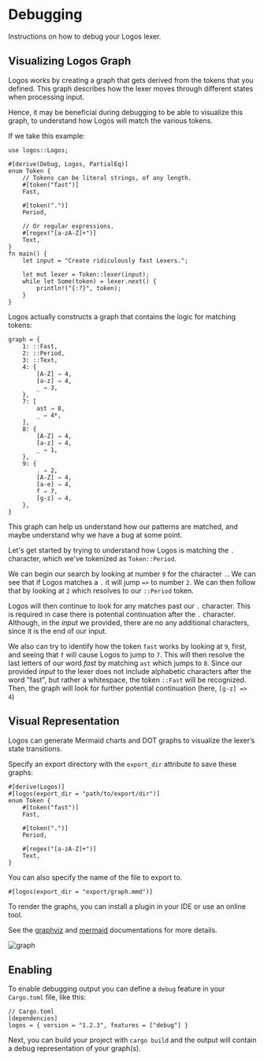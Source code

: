 # Debugging

Instructions on how to debug your Logos lexer.

## Visualizing Logos Graph 

Logos works by creating a graph that gets derived from
the tokens that you defined.
This graph describes how the lexer moves through different
states when processing input.

Hence, it may be beneficial during debugging to be able to
visualize this graph, to understand how Logos will match the various tokens. 

If we take this example:

```rust,no_run,noplayground
use logos::Logos;

#[derive(Debug, Logos, PartialEq)]
enum Token {
    // Tokens can be literal strings, of any length.
    #[token("fast")]
    Fast,

    #[token(".")]
    Period,

    // Or regular expressions.
    #[regex("[a-zA-Z]+")]
    Text,
}
fn main() {
    let input = "Create ridiculously fast Lexers.";

    let mut lexer = Token::lexer(input);
    while let Some(token) = lexer.next() {
        println!("{:?}", token);
    }
}
```

Logos actually constructs a graph that contains the logic for matching tokens:

```
graph = {
    1: ::Fast,
    2: ::Period,
    3: ::Text,
    4: {
        [A-Z] ⇒ 4,
        [a-z] ⇒ 4,
        _ ⇒ 3,
    },
    7: [
        ast ⇒ 8,
        _ ⇒ 4*,
    ],
    8: {
        [A-Z] ⇒ 4,
        [a-z] ⇒ 4,
        _ ⇒ 1,
    },
    9: {
        . ⇒ 2,
        [A-Z] ⇒ 4,
        [a-e] ⇒ 4,
        f ⇒ 7,
        [g-z] ⇒ 4,
    },
}
```
This graph can help us understand how our patterns are matched,
and maybe understand why we have a bug at some point.

Let's get started by trying to understand how Logos is matching the
`.` character, which we've tokenized as `Token::Period`.

We can begin our search by looking at number `9` for the character `.`.
We can see that if Logos matches a `.` it will jump `=>` to number `2`.
We can then follow that by looking at `2` which resolves to our `::Period` token. 

Logos will then continue to look for any matches past our `.` character.
This is required in case there is potential continuation after the `.` character.
Although, in the *input* we provided, there are no any additional characters,
since it is the end of our input.

We also can try to identify how the token `fast` works by looking at `9`,
first, and seeing that `f` will cause Logos to jump to `7`.
This will then resolve the last letters of our word *fast* by matching `ast`
which jumps to `8`. Since our provided _input_ to the lexer does not include
alphabetic characters after the word "fast", but rather a whitespace,
the token `::Fast` will be recognized.
Then, the graph will look for further potential continuation (here, `[g-z] => 4`)

## Visual Representation

Logos can generate Mermaid charts and DOT graphs to visualize the lexer’s state transitions.

Specify an export directory with the `export_dir` attribute to save these graphs:
```rust,no_run,noplayground
#[derive(Logos)]
#[logos(export_dir = "path/to/export/dir")]
enum Token {
    #[token("fast")]
    Fast,

    #[token(".")]
    Period,

    #[regex("[a-zA-Z]+")]
    Text,
}
```

You can also specify the name of the file to export to.

```rust,no_run,noplayground
#[logos(export_dir = "export/graph.mmd")]
```

To render the graphs, you can install a plugin in your IDE or use an online tool.

See the [graphviz](https://graphviz.org/doc/info/command.html) and [mermaid](https://mermaid.js.org/config/usage.html)
documentations for more details.

![graph](/assets/debug_graph_example.png)

## Enabling 

To enable debugging output you can define a `debug` feature in your
`Cargo.toml` file, like this:

```
// Cargo.toml
[dependencies]
logos = { version = "1.2.3", features = ["debug"] }
```

Next, you can build your project with `cargo build` and
the output will contain a debug representation of your graph(s).
